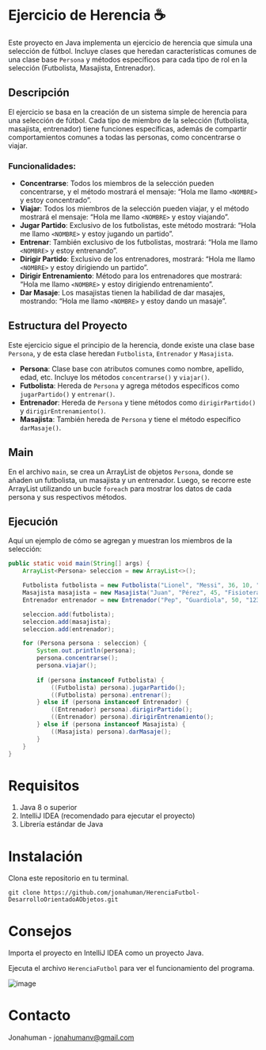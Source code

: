 # Ejercicio de Herencia ☕

Este proyecto en Java implementa un ejercicio de herencia que simula una selección de fútbol. Incluye clases que heredan características comunes de una clase base `Persona` y métodos específicos para cada tipo de rol en la selección (Futbolista, Masajista, Entrenador).

## Descripción

El ejercicio se basa en la creación de un sistema simple de herencia para una selección de fútbol. Cada tipo de miembro de la selección (futbolista, masajista, entrenador) tiene funciones específicas, además de compartir comportamientos comunes a todas las personas, como concentrarse o viajar.

### Funcionalidades:

- **Concentrarse**: Todos los miembros de la selección pueden concentrarse, y el método mostrará el mensaje: “Hola me llamo `<NOMBRE>` y estoy concentrado”.
- **Viajar**: Todos los miembros de la selección pueden viajar, y el método mostrará el mensaje: “Hola me llamo `<NOMBRE>` y estoy viajando”.
- **Jugar Partido**: Exclusivo de los futbolistas, este método mostrará: “Hola me llamo `<NOMBRE>` y estoy jugando un partido”.
- **Entrenar**: También exclusivo de los futbolistas, mostrará: “Hola me llamo `<NOMBRE>` y estoy entrenando”.
- **Dirigir Partido**: Exclusivo de los entrenadores, mostrará: “Hola me llamo `<NOMBRE>` y estoy dirigiendo un partido”.
- **Dirigir Entrenamiento**: Método para los entrenadores que mostrará: “Hola me llamo `<NOMBRE>` y estoy dirigiendo entrenamiento”.
- **Dar Masaje**: Los masajistas tienen la habilidad de dar masajes, mostrando: “Hola me llamo `<NOMBRE>` y estoy dando un masaje”.

## Estructura del Proyecto

Este ejercicio sigue el principio de la herencia, donde existe una clase base `Persona`, y de esta clase heredan `Futbolista`, `Entrenador` y `Masajista`.

- **Persona**: Clase base con atributos comunes como nombre, apellido, edad, etc. Incluye los métodos `concentrarse()` y `viajar()`.
- **Futbolista**: Hereda de `Persona` y agrega métodos específicos como `jugarPartido()` y `entrenar()`.
- **Entrenador**: Hereda de `Persona` y tiene métodos como `dirigirPartido()` y `dirigirEntrenamiento()`.
- **Masajista**: También hereda de `Persona` y tiene el método específico `darMasaje()`.

## Main

En el archivo `main`, se crea un ArrayList de objetos `Persona`, donde se añaden un futbolista, un masajista y un entrenador. Luego, se recorre este ArrayList utilizando un bucle `foreach` para mostrar los datos de cada persona y sus respectivos métodos.

## Ejecución

Aquí un ejemplo de cómo se agregan y muestran los miembros de la selección:

```java
public static void main(String[] args) {
    ArrayList<Persona> seleccion = new ArrayList<>();

    Futbolista futbolista = new Futbolista("Lionel", "Messi", 36, 10, "Delantero");
    Masajista masajista = new Masajista("Juan", "Pérez", 45, "Fisioterapeuta", 20);
    Entrenador entrenador = new Entrenador("Pep", "Guardiola", 50, "1234");

    seleccion.add(futbolista);
    seleccion.add(masajista);
    seleccion.add(entrenador);

    for (Persona persona : seleccion) {
        System.out.println(persona);
        persona.concentrarse();
        persona.viajar();
        
        if (persona instanceof Futbolista) {
            ((Futbolista) persona).jugarPartido();
            ((Futbolista) persona).entrenar();
        } else if (persona instanceof Entrenador) {
            ((Entrenador) persona).dirigirPartido();
            ((Entrenador) persona).dirigirEntrenamiento();
        } else if (persona instanceof Masajista) {
            ((Masajista) persona).darMasaje();
        }
    }
}
```

# Requisitos

1. Java 8 o superior
2. IntelliJ IDEA (recomendado para ejecutar el proyecto)
3. Librería estándar de Java

# Instalación
Clona este repositorio en tu terminal.

`git clone https://github.com/jonahuman/HerenciaFutbol-DesarrolloOrientadoAObjetos.git`

# Consejos

Importa el proyecto en IntelliJ IDEA como un proyecto Java.

Ejecuta el archivo `HerenciaFutbol` para ver el funcionamiento del programa.

![image](https://github.com/user-attachments/assets/f16a9518-7d4c-4c4a-a616-f2c0139a5a83)

# Contacto

Jonahuman - jonahumanv@gmail.com




